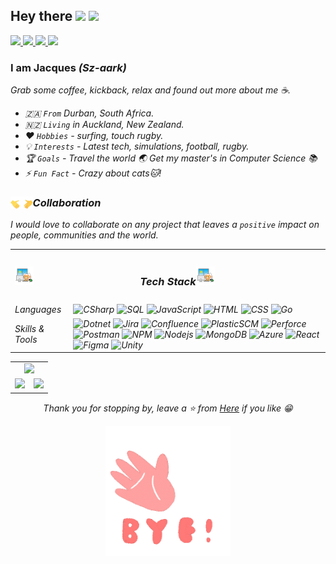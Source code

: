 ## Hey there <img src="https://raw.githubusercontent.com/MartinHeinz/MartinHeinz/master/wave.gif" width="30px"> <img src="https://gpvc.arturio.dev/Xenoty">

<div align="left">
    <a href="https://www.linkedin.com/in/jacqueso-olivier/" target="_blank">
        <img src="https://img.shields.io/badge/-jacqueso-blue?style=flat-square&logo=Linkedin&logoColor=white&link=https://www.linkedin.com/in/jacqueso-olivier/"/>
    </a>
    <a href="mailto:jacqueso.olivier@gmail.com" target="_blank">
        <img src="https://img.shields.io/badge/-Gmail-c14438?style=flat-square&logo=Gmail&logoColor=white&link=mailto:jacqueso.olivier@gmail.com"/>
    </a>
    <a href="https://discord.com/" target="_blank">
        <img src="https://img.shields.io/badge/-Xenoty9702-495DF4?style=flat-square&logo=discord&logoColor=white"/>
    </a>
    <a href="https://github.com/Xenoty" target="_blank">
        <img src="https://img.shields.io/github/followers/Xenoty?label=Follow&style=social"/>
    </a>
</div>

### I am Jacques <i>(Sz-aark)<i/>

Grab some coffee, kickback, relax and found out more about me ☕.

- 🇿🇦 `From` Durban, South Africa.
- 🇳🇿 `Living` in Auckland, New Zealand.
- ❤️ `Hobbies` - surfing, touch rugby.
- 💡 `Interests` - Latest tech, simulations, football, rugby.
- 🏆 `Goals` - Travel the world 🌏 Get my master's in Computer Science 📚
- ⚡️ `Fun Fact` - Crazy about cats🐱!

<h3><img height="20" src="assets/handshake-emoji.gif" style="float:left;"/> Collaboration </h3>

I would love to collaborate on any project that leaves a `positive` impact on people, communities and the world.

<table>
    <tr>
        <th colspan="2">
           <h3 style="line-height:30px;"><img height="30" src="assets/cat-working.gif" style="float:left"/>Tech Stack<img height="30" src="assets/cat-working.gif"/></h3>
        </th>
    </tr>
    <tr>
        <td>Languages</td>
        <td>
            <img alt="CSharp" src="https://img.shields.io/badge/-CSharp-9B4F95?style=for-the-badge&logo=CSharp&logoColor=white" />
            <img alt="SQL" src="https://img.shields.io/badge/-SQl-CF2126?style=for-the-badge&logo=MicrosoftSQLServer&logoColor=white" />
            <img alt="JavaScript" src="https://img.shields.io/badge/-JavaScript-EFDB4F?style=for-the-badge&logo=javascript&logoColor=black" />
            <img alt="HTML" src="https://img.shields.io/badge/-Html-F16529?style=for-the-badge&logo=html5&logoColor=white" />
            <img alt="CSS" src="https://img.shields.io/badge/-Css-1471B6?style=for-the-badge&logo=css3&logoColor=white" />
            <img alt="Go" src="https://img.shields.io/badge/-Go-04ABD7?style=for-the-badge&logo=go&logoColor=white" />
        </td>
    </tr>
    <tr>
        <td>Skills & Tools</td>
        <td>
            <img alt="Dotnet" src="https://img.shields.io/badge/-Core-9B4F95?style=for-the-badge&logo=Dotnet&logoColor=white" />
            <img alt="Jira" src="https://img.shields.io/badge/-Jira-2280FA?style=for-the-badge&logo=jira&logoColor=white" />
            <img alt="Confluence" src="https://img.shields.io/badge/-Confluence-2280FA?style=for-the-badge&logo=confluence&logoColor=white" />
            <img alt="PlasticSCM" src="https://img.shields.io/badge/-PlasticSCM-F16529?style=for-the-badge&logo=plasticscm&logoColor=white" />
            <img alt="Perforce" src="https://img.shields.io/badge/-Perforce-F16529?style=for-the-badge&logo=perforce&logoColor=white" />
            <img alt="Postman" src="https://img.shields.io/badge/-Postman-F16529?style=for-the-badge&logo=postman&logoColor=white" />
            <img alt="NPM" src="https://img.shields.io/badge/-NPM-CB3837?style=for-the-badge&logo=npm&logoColor=white" />
            <img alt="Nodejs" src="https://img.shields.io/badge/-Nodejs-43853d?style=for-the-badge&logo=Node.js&logoColor=white" />
            <img alt="MongoDB" src="https://img.shields.io/badge/-MongoDB-13aa52?style=for-the-badge&logo=mongodb&logoColor=white" />
            <img alt="Azure" src="https://img.shields.io/badge/-Azure Pipelines-33B2EB?style=for-the-badge&logo=microsoft&logoColor=white" />
            <img alt="React" src="https://img.shields.io/badge/-React-61D6ED?style=for-the-badge&logo=react&logoColor=black" />
            <img alt="Figma" src="https://img.shields.io/badge/-Figma-A159FF?style=for-the-badge&logo=figma&logoColor=white" />
            <img alt="Unity" src="https://img.shields.io/badge/-Unity-7C7C7C?style=for-the-badge&logo=unity&logoColor=white" />
        </td>
    </tr>
</table>

<table>
  <tr>
    <td colspan="2">
        <div align="center">
            <img  src="https://github-readme-stats.vercel.app/api/top-langs/?username=Xenoty&layout=compact&title_color=ffffff&text_color=3f0f56&hide_border=true&bg_color=70,b429f9,2280FA" />
        </div>
    </td>
  </tr>
  <tr>
    <td>
        <img src="https://github-readme-stats.vercel.app/api?username=xenoty&count_private=true&show_icons=true&hide_border=true&title_color=ffff&text_color=3f0f56&icon_color=3f0f56&bg_color=70,b429f9,2280FA"/>
    </td>
    <td>
        <img src="https://github-readme-streak-stats.herokuapp.com/?user=Xenoty&hide_border=true&background=8E48F9&ring=ffffff&fire=f78847&sideNums=ffffff&sideLabels=3f0f56&currStreakLabel=3f0f56&currStreakNum=ffffff&dates=3f0f56"/> 
    </td>
  </tr>
</table>

<div align="center">
    <p>Thank you for stopping by, leave a ⭐ from <a href="https://github.com/Xenoty/Xenoty">Here</a> if you like 😁</p>
</div>

<div align="center">
    <img width="200" src="assets/bye.gif"/>
</div>

<!-- ### Recent Projects

<img src="https://github-readme-stats.vercel.app/api/pin/?username=Xenoty&repo=jamstack-portfolio-template&show_icons=true&show_owner=true&hide_border=true&theme=jolly">
<img src="https://github-readme-stats.vercel.app/api/pin/?username=Xenoty&repo=beach-clean-up-platform&show_icons=true&show_owner=true&hide_border=true&theme=jolly"> -->

<!-- ### Languages & Skills

<p>
    <img alt="CSharp" src="https://img.shields.io/badge/-CSharp-9B4F95?style=flat-square&logo=CSharp&logoColor=white" />
    <img alt="Dotnet" src="https://img.shields.io/badge/-Core-9B4F95?style=flat-square&logo=Dotnet&logoColor=white" />
    <img alt="Unity" src="https://img.shields.io/badge/-Unity-7C7C7C?style=flat-square&logo=unity&logoColor=white" />
    <img alt="Microsoft SQL Server" src="https://img.shields.io/badge/-SQL Server-CF2126?style=flat-square&logo=MicrosoftSQLServer&logoColor=white" />
    <img alt="MongoDB" src="https://img.shields.io/badge/-MongoDB-13aa52?style=flat-square&logo=mongodb&logoColor=white" />
    <img alt="Nodejs" src="https://img.shields.io/badge/-Nodejs-43853d?style=flat-square&logo=Node.js&logoColor=white" />
    <img alt="JavaScript" src="https://img.shields.io/badge/-JavaScript-EFDB4F?style=flat-square&logo=javascript&logoColor=black" />
    <img alt="React" src="https://img.shields.io/badge/-React-61D6ED?style=flat-square&logo=react&logoColor=black" />
    <img alt="HTML" src="https://img.shields.io/badge/-Html-F16529?style=flat-square&logo=html5&logoColor=white" />
    <img alt="CSS" src="https://img.shields.io/badge/-CSS-32A9DC?style=flat-square&logo=css3&logoColor=white" />
    <img alt="Go" src="https://img.shields.io/badge/-Go-04ABD7?style=flat-square&logo=go&logoColor=white" />
    <img alt="Figma" src="https://img.shields.io/badge/-Figma-A159FF?style=flat-square&logo=figma&logoColor=white" />
    <img alt="Jira" src="https://img.shields.io/badge/-Jira-2280FA?style=flat-square&logo=jira&logoColor=white" />
    <img alt="Confluence" src="https://img.shields.io/badge/-Confluence-2280FA?style=flat-square&logo=confluence&logoColor=white" />
</p>

<p style="padding-top:5px;display:flex;justify-content:center;flex-direction:row">
    <a href="https://docs.microsoft.com/en-us/dotnet/csharp/" target="_blank">
        <img width="30px" style="display:inline" src="https://cdn.jsdelivr.net/gh/devicons/devicon/icons/csharp/csharp-original.svg" />
    </a>
    <a href="https://docs.microsoft.com/en-us/aspnet/core/?view=aspnetcore-6.0" target="_blank">
        <img style="display:inline" width="30px" alt="dotnet-core" src="https://cdn.jsdelivr.net/gh/devicons/devicon/icons/dotnetcore/dotnetcore-original.svg" />
    </a>
    <a href="https://unity.com/" alt="Unity">
        <img width="30px" src="https://cdn.jsdelivr.net/gh/devicons/devicon/icons/unity/unity-original-wordmark.svg" />
    </a>
    <a href="https://www.microsoft.com/en-us/sql-server" alt="Microsoft-Sql-Server">
        <img width="30px" src="https://cdn.jsdelivr.net/gh/devicons/devicon/icons/microsoftsqlserver/microsoftsqlserver-plain-wordmark.svg" />
    </a>
    <a href="https://www.mongodb.com/" alt="MongoDb">
        <img width="30px" src="https://cdn.jsdelivr.net/gh/devicons/devicon/icons/mongodb/mongodb-original-wordmark.svg" />
    </a>
    <a href="https://www.javascript.com/" alt="JavaScript">
        <img width="30px" src="https://cdn.jsdelivr.net/gh/devicons/devicon/icons/javascript/javascript-original.svg" />
    </a>
    <a href="https://reactjs.org/" alt="React">
        <img width="30px" src="https://cdn.jsdelivr.net/gh/devicons/devicon/icons/react/react-original-wordmark.svg" />
    </a>
    <a href="https://developer.mozilla.org/en-US/docs/Glossary/HTML5" alt="HTML5">
        <img width="30px" src="https://cdn.jsdelivr.net/gh/devicons/devicon/icons/html5/html5-original-wordmark.svg" />
    </a>
    <a href="https://developer.mozilla.org/en-US/docs/Web/CSS" alt="css">
        <img width="30px" src="https://cdn.jsdelivr.net/gh/devicons/devicon/icons/css3/css3-original-wordmark.svg" />
    </a>
    <a href="https://www.figma.com/" alt="Figma">
        <img width="30px" src="https://cdn.jsdelivr.net/gh/devicons/devicon/icons/figma/figma-original.svg" />
    </a>
    <a href="https://go.dev/" alt="Go">
        <img width="30px" src="https://cdn.jsdelivr.net/gh/devicons/devicon/icons/go/go-original-wordmark.svg" />
    </a>
    <a href="https://www.atlassian.com/software/jira" alt="Jira">
        <img width="30px" src="https://cdn.jsdelivr.net/gh/devicons/devicon/icons/jira/jira-original-wordmark.svg" />
    </a>
    <a href="https://www.atlassian.com/software/confluence" alt="Confluence">
        <img width="30px" src="https://cdn.jsdelivr.net/gh/devicons/devicon/icons/confluence/confluence-original-wordmark.svg" />
    </a>
</p> -->
